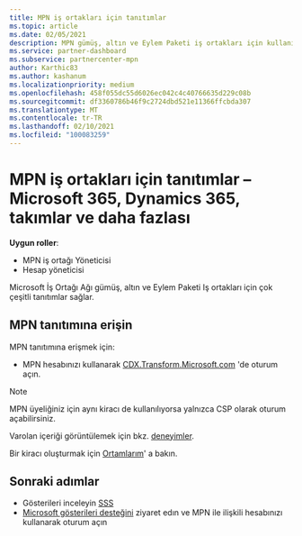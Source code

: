 ```yaml
---
title: MPN iş ortakları için tanıtımlar
ms.topic: article
ms.date: 02/05/2021
description: MPN gümüş, altın ve Eylem Paketi iş ortakları için kullanılabilen gösterileri bulmayı öğrenin.
ms.service: partner-dashboard
ms.subservice: partnercenter-mpn
author: Karthic83
ms.author: kashanum
ms.localizationpriority: medium
ms.openlocfilehash: 458f055dc55d6026ec042c4c40766635d229c08b
ms.sourcegitcommit: df3360786b46f9c2724dbd521e11366ffcbda307
ms.translationtype: MT
ms.contentlocale: tr-TR
ms.lasthandoff: 02/10/2021
ms.locfileid: "100083259"
---
```

# <a name="demos-for-mpn-partners--microsoft-365-dynamics-365-teams-and-more"></a>MPN iş ortakları için tanıtımlar – Microsoft 365, Dynamics 365, takımlar ve daha fazlası

**Uygun roller**:

- MPN iş ortağı Yöneticisi
- Hesap yöneticisi

Microsoft İş Ortağı Ağı gümüş, altın ve Eylem Paketi Iş ortakları için çok çeşitli tanıtımlar sağlar.

## <a name="access-mpn-demos"></a>MPN tanıtımına erişin

MPN tanıtımına erişmek için:

- MPN hesabınızı kullanarak [CDX.Transform.Microsoft.com](https://cdx.transform.microsoft.com/) 'de oturum açın.

>[!NOTE]
>MPN üyeliğiniz için aynı kiracı de kullanılıyorsa yalnızca CSP olarak oturum açabilirsiniz.

Varolan içeriği görüntülemek için bkz. [deneyimler](https://cdx.transform.microsoft.com/experiences).

Bir kiracı oluşturmak için [Ortamlarım](https://cdx.transform.microsoft.com/my-tenants)' a bakın.

## <a name="next-steps"></a>Sonraki adımlar

- Gösterileri inceleyin [SSS](https://cdx.transform.microsoft.com/help/faq)
- [Microsoft gösterileri desteğini](https://cdx.transform.microsoft.com/submit-request) ziyaret edın ve MPN ile ilişkili hesabınızı kullanarak oturum açın
